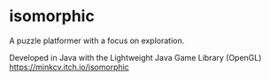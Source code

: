 # isomorphic
A puzzle platformer with a focus on exploration.

Developed in Java with the Lightweight Java Game Library (OpenGL)
https://minkcv.itch.io/isomorphic
